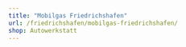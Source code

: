 ```yaml
---
title: "Mobilgas Friedrichshafen"
url: /friedrichshafen/mobilgas-friedrichshafen/
shop: Autowerkstatt
---
```

